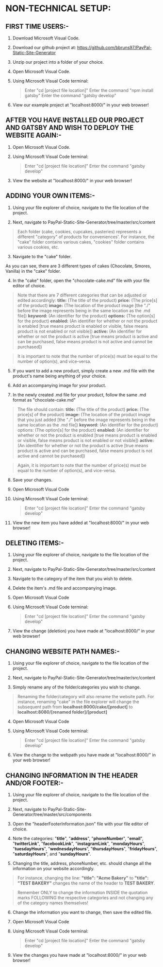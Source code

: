 ﻿# NON-TECHNICAL SETUP:

## FIRST TIME USERS:-

1. Download Microsoft Visual Code.

2. Download our github project at: https://github.com/bbruns97/PayPal-Static-Site-Generator

3. Unzip our project into a folder of your choice.

4. Open Microsoft Visual Code.

5. Using Microsoft Visual Code terminal:

    >Enter "cd [project file location]"
    Enter the command "npm install gatsby"
    Enter the command "gatsby develop"

6. View our example project at "localhost:8000/" in your web browser!

## AFTER YOU HAVE INSTALLED OUR PROJECT AND GATSBY AND WISH TO DEPLOY THE WEBSITE AGAIN:-

1. Open Microsoft Visual Code.

2. Using Microsoft Visual Code terminal:

    >Enter "cd [project file location]"
    Enter the command "gatsby develop"

3. View the website at "localhost:8000/" in your web browser!

## ADDING YOUR OWN ITEMS:-

1. Using your file explorer of choice, navigate to the file location of the project.

2. Next, navigate to PayPal-Static-Site-Generator/tree/master/src/content

>Each folder (cake, cookies, cupcakes, pasteries) represents a different "category" of products for conveniences'.
For instance, the "cake" folder contains various cakes, "cookies" folder contains various cookies, etc.

3. Navigate to the "cake" folder.

As you can see, there are 3 different types of cakes (Chocolate, Smores, Vanilla) in the "cake" folder.

4. In the "cake" folder, open the "chocolate-cake.md" file with your file editor of choice.

>Note that there are 7 different categories that can be adjusted or edited accordingly:
**title:** (The title of the product)
**price:** (The price[s] of the product)
**image:** (The location of the product image [the "./" before the image represents being in the same location as the .md file])
**keyword:** (An identifier for the product)
**options:** (The option[s] for the product)
**enabled:** (An identifier for whether or not the product is enabled [true means product is enabled or visible, false means product is not enabled or not visible])
**active:** (An identifier for whether or not the product is active [true means product is active and can be purchased, false means product is not active and cannot be purchased])

>It is important to note that the number of price(s) must be equal to the number of option(s), and vice-versa.

5. If you want to add a new product, simply create a new .md file with the product's name being anything of your choice.

6. Add an accompanying image for your product.

7. In the newly created .md file for your product, follow the same .md format as "chocolate-cake.md"

>The file should contain:
**title:** (The title of the product)
**price:** (The price[s] of the product)
**image:** (The location of the product image that you just added [the "./" before the image represents being in the same location as the .md file])
**keyword:** (An identifier for the product)
options: (The option[s] for the product)
**enabled:** (An identifier for whether or not the product is enabled [true means product is enabled or visible, false means product is not enabled or not visible])
**active:** (An identifier for whether or not the product is active [true means product is active and can be purchased, false means product is not active and cannot be purchased])

>Again, it is important to note that the number of price(s) must be equal to the number of option(s), and vice-versa.

8. Save your changes.

9. Open Microsoft Visual Code

10. Using Microsoft Visual Code terminal:

    >Enter "cd [project file location]"
    Enter the command "gatsby develop"

11. View the new item you have added at "localhost:8000/" in your web browser!

## DELETING ITEMS:-

1. Using your file explorer of choice, navigate to the file location of the project.

2. Next, navigate to PayPal-Static-Site-Generator/tree/master/src/content

3. Navigate to the category of the item that you wish to delete.

4. Delete the item's .md file and accompanying image.

5. Open Microsoft Visual Code

6. Using Microsoft Visual Code terminal:

    >Enter "cd [project file location]"
    Enter the command "gatsby develop"

7. View the change (deletion) you have made at "localhost:8000/" in your web browser!

## CHANGING WEBSITE PATH NAMES:-

1. Using your file explorer of choice, navigate to the file location of the project.

2. Next, navigate to PayPal-Static-Site-Generator/tree/master/src/content

3. Simply rename any of the folder/categories you wish to change.

>Renaming the folder/category will also rename the website path.
For instance, renaming "cake" in the file explorer will change the subsequent path from
**localhost:8000/cake/[product]** to **localhost:8080/[renamed folder]/[product]**  

4. Open Microsoft Visual Code

5. Using Microsoft Visual Code terminal:

    >Enter "cd [project file location]"
    Enter the command "gatsby develop"

6. View the change to the webpath you have made at "localhost:8000/" in your web browser!

## CHANGING INFORMATION IN THE HEADER AND/OR FOOTER:-

1. Using your file explorer of choice, navigate to the file location of the project.

2. Next, navigate to PayPal-Static-Site-Generator/tree/master/src/components

3. Open the "headerFooterInformation.json" file with your file editor of choice.

4. Note the categories: "**title**", "**address**", "**phoneNumber**", "**email**", "**twitterLink**", "**facebookLink**", "**instagramLink**", "**mondayHours**", "**tuesdayHours**", "**wednesdayHours**", "**thursdayHours**", "**fridayHours**", "**saturdayHours**", and "**sundayHours**".

5. Changing the title, address, phoneNumber, etc. should change all the information on your website accordingly.

>For instance, changing the line:
**"title": "Acme Bakery"** to **"title": "TEST BAKERY"** changes the name of the header to **TEST BAKERY**.

>Remember ONLY to change the information INSIDE the quotation marks FOLLOWING the respective categories and not changing any of the category names themselves!

6. Change the information you want to change, then save the edited file.

7. Open Microsoft Visual Code

8. Using Microsoft Visual Code terminal:

    >Enter "cd [project file location]"
    Enter the command "gatsby develop"

9. View the changes you have made at "localhost:8000/" in your web browser!

